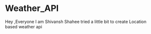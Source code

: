 # Weather_API
Hey ,Everyone I am Shivansh Shahee tried a little bit to create Location based weather api
